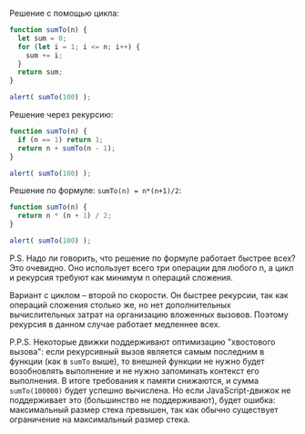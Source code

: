 Решение с помощью цикла:

```js run
function sumTo(n) {
  let sum = 0;
  for (let i = 1; i <= n; i++) {
    sum += i;
  }
  return sum;
}

alert( sumTo(100) );
```

Решение через рекурсию:

```js run
function sumTo(n) {
  if (n == 1) return 1;
  return n + sumTo(n - 1);
}

alert( sumTo(100) );
```

Решение по формуле: `sumTo(n) = n*(n+1)/2`:

```js run
function sumTo(n) {
  return n * (n + 1) / 2;
}

alert( sumTo(100) );
```

P.S. Надо ли говорить, что решение по формуле работает быстрее всех? Это очевидно. Оно использует всего три операции для любого n, а цикл и рекурсия требуют как минимум n операций сложения.

Вариант с циклом – второй по скорости. Он быстрее рекурсии, так как операций сложения столько же, но нет дополнительных вычислительных затрат на организацию вложенных вызовов. Поэтому рекурсия в данном случае работает медленнее всех.

P.P.S. Некоторые движки поддерживают оптимизацию "хвостового вызова": если рекурсивный вызов является самым последним в функции (как в `sumTo` выше), то внешней функции не нужно будет возобновлять выполнение и не нужно запоминать контекст его выполнения. В итоге требования к памяти снижаются, и сумма `sumTo(100000)` будет успешно вычислена. Но если JavaScript-движок не поддерживает это (большинство не поддерживают), будет ошибка: максимальный размер стека превышен, так как обычно существует ограничение на максимальный размер стека.
